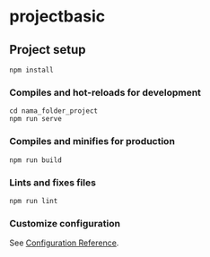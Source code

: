 # projectbasic

## Project setup
```
npm install
```

### Compiles and hot-reloads for development
```
cd nama_folder_project
npm run serve
```

### Compiles and minifies for production
```
npm run build
```

### Lints and fixes files
```
npm run lint
```

### Customize configuration
See [Configuration Reference](https://cli.vuejs.org/config/).
